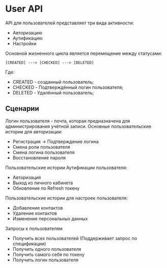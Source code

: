 # User API

API для пользователей представляет три вида активности:

* Авторизацию
* Аутификацию
* Настройки

Основной жизненного цикла является перемещение между статусами: 

```
[CREATED] ---> [CHECKED] ---> [DELETED]
```
Где:
- CREATED - созданный пользователь;
- CHECKED - Подтверждённый логин пользователя;
- DELETED - Удалённый пользователь;

## Сценарии
 
Логин пользователя - почта, которая предназначена для администрирования учётной записи.
Основные пользовательские истории для авторизации:
* Регистрация -> Подтверждение логина
* Смена роли пользователя
* Смена логина пользователя
* Восстановление пароля

Пользовательские истории Аутификации пользователя:
* Авторизация
* Выход из личного кабинета
* Обновление по Refresh токену

Пользовательские истории для настроек пользователя:
* Добавление контактов
* Удаление контактов
* Изменение персональных данных

Запросы к пользователям
* Получить всех пользователей (Поддерживает запрос по спецификации)
* Получить одного пользователя
* Получить самого себя по токену
* Получить логин пользователя



